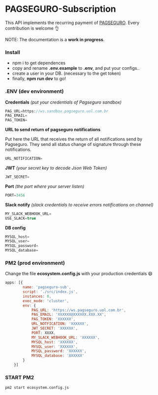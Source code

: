 # PAGSEGURO-Subscription
This API implements the recurring payment of [PAGSEGURO](https://dev.pagseguro.uol.com.br/docs/pagamento-recorrente). Every contribution is welcome :ok_hand:

NOTE: The documentation is a **work in progress**.


### **Install**

+ npm i to get dependences
+ copy and rename **.env.example** to **.env**, and put your configs..
+ create a user in your DB. (necessary to the get token)
+ finally, **npm run dev** to go!


### **.ENV (dev environment)**

**Credentials**
*(put your credentials of Pagseguro sandbox)*
```js
PAG_URL=https://ws.sandbox.pagseguro.uol.com.br
PAG_EMAIL=
PAG_TOKEN=
```

**URL to send return of pagseguro notifications**

Put here the URL that receives the return of all notifications send by Pagseguro. They send all status change of signature through these notifications.
```js
URL_NOTIFICATION=
```

**JWT**
*(your secret key to decode Json Web Token)*
```js
JWT_SECRET=
```

**Port**
*(the port where your server listen)*
```js
PORT=3456
```

**Slack notify**
*(slack credentials to receive errors notifications on channel)*
```js
MY_SLACK_WEBHOOK_URL=
USE_SLACK=true
```

**DB config**
```js
MYSQL_host=
MYSQL_user=
MYSQL_password=
MYSQL_database=
```


### **PM2 (prod environment)**

Change the file **ecosystem.config.js** with your production credentials :smile:
```js
apps: [{
        name: 'pagseguro-sub',
        script: './src/index.js',
        instances: 0,
        exec_mode: 'cluster',
        env: {
            PAG_URL: 'https://ws.pagseguro.uol.com.br',
            PAG_EMAIL: 'XXXXXX@XXXXXX.XXX.XX',
            PAG_TOKEN: 'XXXXXX',
            URL_NOTFICATION: 'XXXXXX',
            JWT_SECRET: 'XXXXXX',
            PORT: XXXX,
            MY_SLACK_WEBHOOK_URL: 'XXXXXX',
            MYSQL_host: 'XXXXXX',
            MYSQL_user: 'XXXXXX',
            MYSQL_password: 'XXXXXX',
            MYSQL_database: 'XXXXXX'
        }
    }]
```

### **START PM2**
```
pm2 start ecosystem.config.js
```
